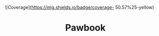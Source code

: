 <!-- ![Coverage](https://img.shields.io/badge/coverage-45.49%25-red) -->
![Coverage](https://img.shields.io/badge/coverage- 50.57%25-yellow)

<div align="center">
  <h1>Pawbook</h1>
</div>